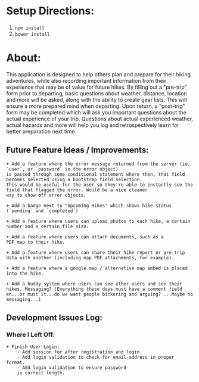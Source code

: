 # Setup Directions:
1. `npm install`
2. `bower install`


# About:

This application is designed to help others plan and prepare for their hiking adventures, while also recording important information from their experience that may be of value for future hikes. By filling out a "pre-trip" form prior to departing, basic questions about weather, distance, location and more will be asked, along with the ability
to create gear lists. This will ensure a more prepared mind when departing. Upon return, a "post-trip" form may be completed which will ask you important questions about the actual experience of your trip. Questions about actual experienced weather, actual hazards and more will help you log and retrospectively learn for better preparation next time.


## Future Feature Ideas / Improvements:

	+ Add a feature where the error message returned from the server (ie, `user`, or `password` in the error object)
	is passed through some conditional statement where then, that field becomes selected using a bootstrap field selection.
	This would be useful for the user so they're able to instantly see the field that flagged the error. Would be a nice cleaner
	way to show off error objects.

	+ Add a badge next to "Upcoming Hikes" which shows hike status (`pending` and `completed`)

	+ Add a feature where users can upload photos to each hike, a certain number and a certain file size.

	+ Add a feature where users can attach documents, such as a
	PDF map to their hike.

	+ Add a feature where users can share their hike report or pre-trip data with another (including map PDF attachments, for example).

	+ Add a feature where a google map / alternative map embed is placed
	into the hike.

	+ Add a buddy system where users can see other users and see their hikes. Messaging? (Everything these days must have a comment field eh...or must it...do we want people bickering and arguing? ...Maybe no messaging...)

## Development Issues Log:

### Where I Left Off:

	+ Finish User Login:
		- Add session for after registration and login.
		- Add login validation to check for email address in proper format.
		- Add login validation to ensure password
		is correct length.
		
